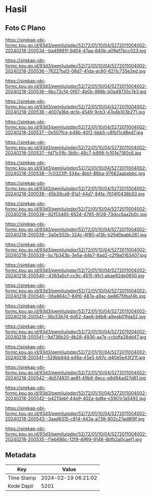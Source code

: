 # Hasil

## Foto C Plano

https://sirekap-obj-formc.kpu.go.id/93d3/pemilu/pdpr/52/72/01/10/04/5272011004002-20240218-200534--ba49881f-9d04-47aa-840b-a09af7bcc023.jpg

https://sirekap-obj-formc.kpu.go.id/93d3/pemilu/pdpr/52/72/01/10/04/5272011004002-20240218-200536--76227bd3-08d7-41da-ac80-6211c735e2ed.jpg

https://sirekap-obj-formc.kpu.go.id/93d3/pemilu/pdpr/52/72/01/10/04/5272011004002-20240218-200536--6bc72cf4-0f67-4b0b-998b-b0a49735c7e3.jpg

https://sirekap-obj-formc.kpu.go.id/93d3/pemilu/pdpr/52/72/01/10/04/5272011004002-20240218-200536--4007a18d-dcfe-4549-9cb3-47e4b103b271.jpg

https://sirekap-obj-formc.kpu.go.id/93d3/pemilu/pdpr/52/72/01/10/04/5272011004002-20240218-200537--0e507fce-b48b-40f2-bbb5-c8fb11cd8ed7.jpg

https://sirekap-obj-formc.kpu.go.id/93d3/pemilu/pdpr/52/72/01/10/04/5272011004002-20240218-200537--fd71c5fb-3b8c-48c7-b899-fc101e7180c6.jpg

https://sirekap-obj-formc.kpu.go.id/93d3/pemilu/pdpr/52/72/01/10/04/5272011004002-20240218-200538--7c0323ff-334a-4bb1-86ba-97662aabebbc.jpg

https://sirekap-obj-formc.kpu.go.id/93d3/pemilu/pdpr/52/72/01/10/04/5272011004002-20240218-200538--45b39ca9-91a1-44d7-84fa-7614f0436b50.jpg

https://sirekap-obj-formc.kpu.go.id/93d3/pemilu/pdpr/52/72/01/10/04/5272011004002-20240218-200539--82f53465-6524-4765-8126-73dcc5aa2b0c.jpg

https://sirekap-obj-formc.kpu.go.id/93d3/pemilu/pdpr/52/72/01/10/04/5272011004002-20240218-200539--3a0e302b-324c-4f80-a13b-b26d0eabb261.jpg

https://sirekap-obj-formc.kpu.go.id/93d3/pemilu/pdpr/52/72/01/10/04/5272011004002-20240218-200539--bc7b343b-3e5a-44b7-8ad2-c2f9a0163407.jpg

https://sirekap-obj-formc.kpu.go.id/93d3/pemilu/pdpr/52/72/01/10/04/5272011004002-20240218-200540--4363a5cf-cc9c-4515-9fc1-abae92de0650.jpg

https://sirekap-obj-formc.kpu.go.id/93d3/pemilu/pdpr/52/72/01/10/04/5272011004002-20240218-200540--06a864c7-84f6-487a-a9ac-be8675fba14b.jpg

https://sirekap-obj-formc.kpu.go.id/93d3/pemilu/pdpr/52/72/01/10/04/5272011004002-20240218-200541--36c53b74-6d52-4ae6-b8b8-a9eab01fda52.jpg

https://sirekap-obj-formc.kpu.go.id/93d3/pemilu/pdpr/52/72/01/10/04/5272011004002-20240218-200541--9d736b20-4b28-4936-aa7e-ccbdfa28dd47.jpg

https://sirekap-obj-formc.kpu.go.id/93d3/pemilu/pdpr/52/72/01/10/04/5272011004002-20240218-200541--529bb94d-e46a-45e5-b97c-d40e5e43f21f.jpg

https://sirekap-obj-formc.kpu.go.id/93d3/pemilu/pdpr/52/72/01/10/04/5272011004002-20240218-200542--4b574931-ae6f-49b6-8ecc-e8d94ad27d61.jpg

https://sirekap-obj-formc.kpu.go.id/93d3/pemilu/pdpr/52/72/01/10/04/5272011004002-20240218-200542--b4213ebf-44e9-402a-bd8e-c5901c1a5492.jpg

https://sirekap-obj-formc.kpu.go.id/93d3/pemilu/pdpr/52/72/01/10/04/5272011004002-20240218-200543--3aad9315-c814-443a-a739-802c27ad8f9f.jpg

https://sirekap-obj-formc.kpu.go.id/93d3/pemilu/pdpr/52/72/01/10/04/5272011004002-20240218-200535--f1eb686c-12f9-4969-9148-8bfb2a0caef1.jpg


## Metadata

| Key        | Value               |
| ---------- | ------------------- |
| Time Stamp | 2024-02-19 06:21:02 |
| Kode Dapil | 5201                |



